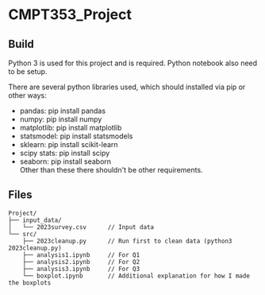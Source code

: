 # CMPT353_Project

## Build
Python 3 is used for this project and is required. Python notebook also need to be setup.

There are several python libraries used, which should installed via pip or other ways:
- pandas: pip install pandas  
- numpy: pip install numpy  
- matplotlib: pip install matplotlib  
- statsmodel: pip install statsmodels  
- sklearn: pip install scikit-learn  
- scipy stats: pip install scipy  
- seaborn: pip install seaborn  
Other than these there shouldn't be other requirements.

## Files  
```
Project/  
├── input_data/  
│   └── 2023survey.csv      // Input data  
└── src/  
    ├── 2023cleanup.py      // Run first to clean data (python3 2023cleanup.py)  
    ├── analysis1.ipynb     // For Q1  
    ├── analysis2.ipynb     // For Q2  
    ├── analysis3.ipynb     // For Q3  
    └── boxplot.ipynb       // Additional explanation for how I made the boxplots  
```
